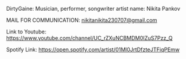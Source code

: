 DirtyGaine:
Musician, performer, songwriter
artist name: Nikita Pankov

MAIL FOR COMMUNICATION: nikitanikita230707@gmail.com

Link to Youtube: https://www.youtube.com/channel/UC_rZXuNCBMDM0lZuS7Pzz_Q

Spotify Link: https://open.spotify.com/artist/01Ml0JrtDfzteJTFiqPEmw
